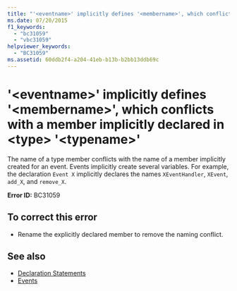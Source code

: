 ```yaml
---
title: "'<eventname>' implicitly defines '<membername>', which conflicts with a member implicitly declared in <type> '<typename>'"
ms.date: 07/20/2015
f1_keywords:
  - "bc31059"
  - "vbc31059"
helpviewer_keywords:
  - "BC31059"
ms.assetid: 60ddb2f4-a204-41eb-b13b-b2bb13ddb69c
---
```


# '\<eventname>' implicitly defines '\<membername>', which conflicts with a member implicitly declared in \<type> '\<typename>'

The name of a type member conflicts with the name of a member implicitly created for an event. Events implicitly create several variables. For example, the declaration `Event X` implicitly declares the names `XEventHandler`, `XEvent`, `add_X`, and `remove_X`.

**Error ID:** BC31059

## To correct this error

- Rename the explicitly declared member to remove the naming conflict.

## See also

- [Declaration Statements](../programming-guide/language-features/statements.md#declaration-statements)
- [Events](../programming-guide/language-features/events/index.md)
